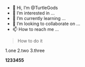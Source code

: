 - 👋 Hi, I’m @TurtleGods
- 👀 I’m interested in ...
- 🌱 I’m currently learning ...
- 💞️ I’m looking to collaborate on ...
- 📫 How to reach me ...

<!---
TurtleGods/TurtleGods is a ✨ special ✨ repository because its `README.md` (this file) appears on your GitHub profile.
You can click the Preview link to take a look at your changes.
--->
>How to do it

1.one
2.two
3.three

**1233455**

